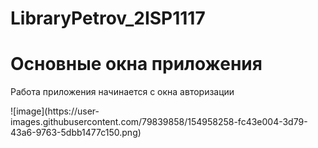 # LibraryPetrov_2ISP1117

<h1>Основные окна приложения</h1>

<p>Работа приложения начинается с окна авторизации</p>
![image](https://user-images.githubusercontent.com/79839858/154958258-fc43e004-3d79-43a6-9763-5dbb1477c150.png)
